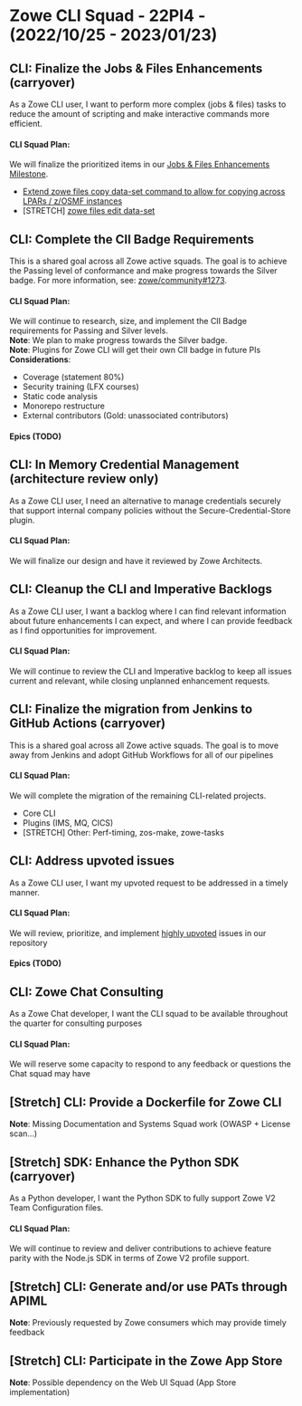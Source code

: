 # Zowe CLI Squad - 22PI4 - (2022/10/25 - 2023/01/23)

## CLI: Finalize the Jobs & Files Enhancements (carryover)
As a Zowe CLI user, I want to perform more complex (jobs & files) tasks to reduce the amount of scripting and make interactive commands more efficient.
#### CLI Squad Plan:
We will finalize the prioritized items in our [Jobs & Files Enhancements Milestone](https://github.com/zowe/zowe-cli/milestone/65).
- [Extend zowe files copy data-set command to allow for copying across LPARs / z/OSMF instances](https://github.com/zowe/zowe-cli/issues/1098)
- [STRETCH] [zowe files edit data-set](https://github.com/zowe/zowe-cli/issues/1097)

## CLI: Complete the CII Badge Requirements
This is a shared goal across all Zowe active squads. The goal is to achieve the Passing level of conformance and make progress towards the Silver badge. For more information, see: [zowe/community#1273](https://github.com/zowe/community/issues/1279).
#### CLI Squad Plan:
We will continue to research, size, and implement the CII Badge requirements for Passing and Silver levels.
</br>**Note**: We plan to make progress towards the Silver badge.
</br>**Note**: Plugins for Zowe CLI will get their own CII badge in future PIs
</br>**Considerations**:
- Coverage (statement 80%)
- Security training (LFX courses)
- Static code analysis
- Monorepo restructure
- External contributors (Gold: unassociated contributors)

#### Epics (TODO)

## CLI: In Memory Credential Management (architecture review only)
As a Zowe CLI user, I need an alternative to manage credentials securely that support internal company policies without the Secure-Credential-Store plugin.
#### CLI Squad Plan:
We will finalize our design and have it reviewed by Zowe Architects.

## CLI: Cleanup the CLI and Imperative Backlogs
As a Zowe CLI user, I want a backlog where I can find relevant information about future enhancements I can expect, and where I can provide feedback as I find opportunities for improvement.
#### CLI Squad Plan:
We will continue to review the CLI and Imperative backlog to keep all issues current and relevant, while closing unplanned enhancement requests.

## CLI: Finalize the migration from Jenkins to GitHub Actions (carryover)
This is a shared goal across all Zowe active squads. The goal is to move away from Jenkins and adopt GitHub Workflows for all of our pipelines
#### CLI Squad Plan:
We will complete the migration of the remaining CLI-related projects.
- Core CLI
- Plugins (IMS, MQ, CICS)
- [STRETCH] Other: Perf-timing, zos-make, zowe-tasks

## CLI: Address upvoted issues
As a Zowe CLI user, I want my upvoted request to be addressed in a timely manner.
#### CLI Squad Plan:
We will review, prioritize, and implement [highly upvoted](https://github.com/zowe/zowe-cli/issues?q=is%3Aissue+is%3Aopen+sort%3Areactions-%2B1-desc) issues in our repository
#### Epics (TODO)

## CLI: Zowe Chat Consulting
As a Zowe Chat developer, I want the CLI squad to be available throughout the quarter for consulting purposes
#### CLI Squad Plan:
We will reserve some capacity to respond to any feedback or questions the Chat squad may have

## [Stretch] CLI: Provide a Dockerfile for Zowe CLI
**Note**: Missing Documentation and Systems Squad work (OWASP + License scan...)

## [Stretch] SDK: Enhance the Python SDK (carryover)
As a Python developer, I want the Python SDK to fully support Zowe V2 Team Configuration files.
#### CLI Squad Plan:
We will continue to review and deliver contributions to achieve feature parity with the Node.js SDK in terms of Zowe V2 profile support.

## [Stretch] CLI: Generate and/or use PATs through APIML
**Note**: Previously requested by Zowe consumers which may provide timely feedback

## [Stretch] CLI: Participate in the Zowe App Store
**Note**: Possible dependency on the Web UI Squad (App Store implementation)
